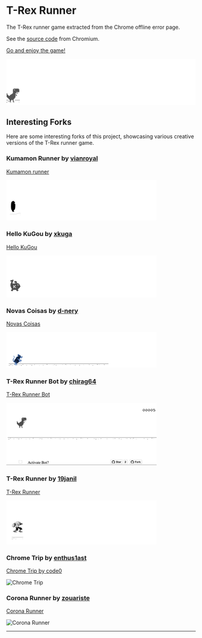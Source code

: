 # T-Rex Runner

The T-Rex runner game extracted from the Chrome offline error page.

See the [source code](https://cs.chromium.org/chromium/src/components/neterror/resources/offline.js?q=t-rex+package:%5Echromium$&dr=C&l=7) from Chromium.

[Go and enjoy the game!](http://wayou.github.io/t-rex-runner/)

![T-Rex Runner Game](assets/screenshot.gif)

## Interesting Forks

Here are some interesting forks of this project, showcasing various creative versions of the T-Rex runner game.

### Kumamon Runner by [vianroyal](https://github.com/vianroyal)

[Kumamon runner](http://vianroyal.github.io/t-rex-runner/)

![Kumamon Runner](assets/kumamon-runner.gif)

### Hello KuGou by [xkuga](https://github.com/xkuga)

[Hello KuGou](http://hellokugou.com/)

![Hello KuGou](assets/hello-kugou.gif)

### Novas Coisas by [d-nery](https://github.com/d-nery/)

[Novas Coisas](http://d-nery.github.io/t-rex-runner/)

![Novas Coisas](assets/novas-coisas.gif)

### T-Rex Runner Bot by [chirag64](https://github.com/chirag64)

[T-Rex Runner Bot](https://chirag64.github.io/t-rex-runner-bot/)

![T-Rex Runner Bot](assets/t-rex-runner-bot.gif)

### T-Rex Runner by [19janil](https://github.com/19janil)

[T-Rex Runner](https://19janil.github.io/t-rex-runner/)

![T-Rex Runner](assets/t-rex-runner-19janil.gif)

### Chrome Trip by [enthus1ast](https://github.com/enthus1ast)

[Chrome Trip by code0](https://code0.itch.io/chrome-trip)

![Chrome Trip](https://user-images.githubusercontent.com/13794470/37289691-964618be-260a-11e8-8c4a-6df04d6c490d.gif)

### Corona Runner by [zouariste](https://github.com/zouariste)

[Corona Runner](https://zouariste.github.io/corona-runner/)

![Corona Runner](https://raw.githubusercontent.com/zouariste/corona-runner/gh-pages/assets/corona-runner.gif)

---
